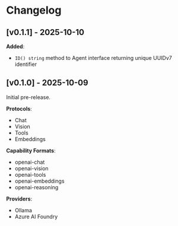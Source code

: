 # Changelog

## [v0.1.1] - 2025-10-10

**Added**:
- `ID() string` method to Agent interface returning unique UUIDv7 identifier

## [v0.1.0] - 2025-10-09

Initial pre-release.

**Protocols**:
- Chat
- Vision
- Tools
- Embeddings

**Capability Formats**:
- openai-chat
- openai-vision
- openai-tools
- openai-embeddings
- openai-reasoning

**Providers**:
- Ollama
- Azure AI Foundry
